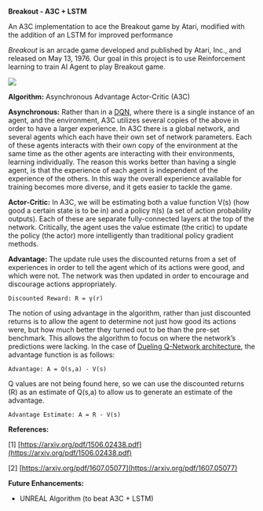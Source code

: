 **Breakout - A3C + LSTM**

An A3C implementation to ace the Breakout game by Atari, modified with the addition of an LSTM for improved performance

   _Breakout_ is an arcade game developed and published by Atari, Inc., and released on May 13, 1976. Our goal in this project is to use Reinforcement learning to train AI Agent to play Breakout game.

![](https://miro.medium.com/max/1392/1*YtnGhtSAMnnHSL8PvS7t_w.png)

**Algorithm:** Asynchronous Advantage Actor-Critic (A3C)

**Asynchronous:** Rather than in a [DQN](https://medium.com/@awjuliani/simple-reinforcement-learning-with-tensorflow-part-4-deep-q-networks-and-beyond-8438a3e2b8df), where there is a single instance of an agent, and the environment, A3C utilizes several copies of the above in order to have a larger experience. In A3C there is a global network, and several agents which each have their own set of network parameters. Each of these agents interacts with their own copy of the environment at the same time as the other agents are interacting with their environments, learning individually. The reason this works better than having a single agent, is that the experience of each agent is independent of the experience of the others. In this way the overall experience available for training becomes more diverse, and it gets easier to tackle the game.

**Actor-Critic:** In A3C, we will be estimating both a value function V(s) (how good a certain state is to be in) and a policy π(s) (a set of action probability outputs). Each of these are separate fully-connected layers at the top of the network. Critically, the agent uses the value estimate (the critic) to update the policy (the actor) more intelligently than traditional policy gradient methods.

**Advantage:** The update rule uses the discounted returns from a set of experiences in order to tell the agent which of its actions were good, and which were not. The network was then updated in order to encourage and discourage actions appropriately.

```Discounted Reward: R = γ(r)```

The notion of using advantage in the algorithm, rather than just discounted returns is to allow the agent to determine not just how good its actions were, but how much better they turned out to be than the pre-set benchmark. This allows the algorithm to focus on where the network’s predictions were lacking. In the case of [Dueling Q-Network architecture](https://medium.com/@awjuliani/simple-reinforcement-learning-with-tensorflow-part-4-deep-q-networks-and-beyond-8438a3e2b8df), the advantage function is as follows:

```Advantage: A = Q(s,a) - V(s)```

Q values are not being found here, so we can use the discounted returns (R) as an estimate of Q(s,a) to allow us to generate an estimate of the advantage.

```Advantage Estimate: A = R - V(s)```



**References:**

[1] [https://arxiv.org/pdf/1506.02438.pdf](https://arxiv.org/pdf/1506.02438.pdf)

[2] [https://arxiv.org/pdf/1607.05077](https://arxiv.org/pdf/1607.05077)


**Future Enhancements:**
   - UNREAL Algorithm (to beat A3C + LSTM) 
